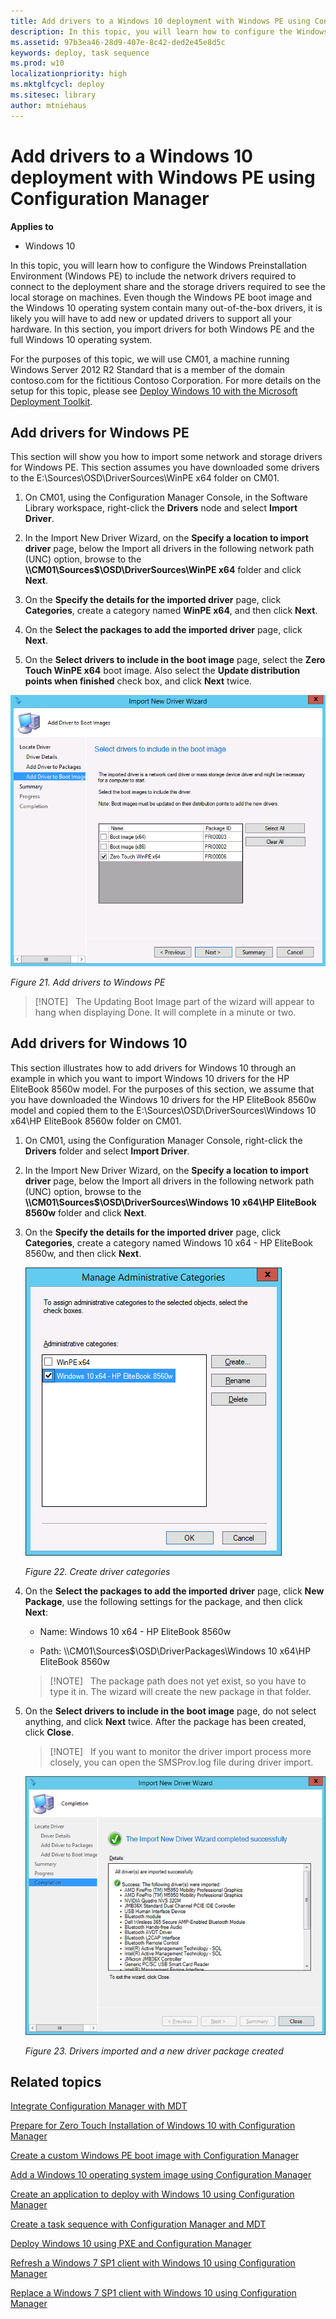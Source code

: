 ```yaml
---
title: Add drivers to a Windows 10 deployment with Windows PE using Configuration Manager (Windows 10)
description: In this topic, you will learn how to configure the Windows Preinstallation Environment (Windows PE) to include the network drivers required to connect to the deployment share and the storage drivers required to see the local storage on machines.
ms.assetid: 97b3ea46-28d9-407e-8c42-ded2e45e8d5c
keywords: deploy, task sequence
ms.prod: w10
localizationpriority: high
ms.mktglfcycl: deploy
ms.sitesec: library
author: mtniehaus
---
```


# Add drivers to a Windows 10 deployment with Windows PE using Configuration Manager


**Applies to**

-   Windows 10

In this topic, you will learn how to configure the Windows Preinstallation Environment (Windows PE) to include the network drivers required to connect to the deployment share and the storage drivers required to see the local storage on machines. Even though the Windows PE boot image and the Windows 10 operating system contain many out-of-the-box drivers, it is likely you will have to add new or updated drivers to support all your hardware. In this section, you import drivers for both Windows PE and the full Windows 10 operating system.

For the purposes of this topic, we will use CM01, a machine running Windows Server 2012 R2 Standard that is a member of the domain contoso.com for the fictitious Contoso Corporation. For more details on the setup for this topic, please see [Deploy Windows 10 with the Microsoft Deployment Toolkit](../deploy-windows-mdt/deploy-windows-10-with-the-microsoft-deployment-toolkit.md).

## <a href="" id="sec01"></a>Add drivers for Windows PE


This section will show you how to import some network and storage drivers for Windows PE. This section assumes you have downloaded some drivers to the E:\\Sources\\OSD\\DriverSources\\WinPE x64 folder on CM01.

1.  On CM01, using the Configuration Manager Console, in the Software Library workspace, right-click the **Drivers** node and select **Import Driver**.

2.  In the Import New Driver Wizard, on the **Specify a location to import driver** page, below the Import all drivers in the following network path (UNC) option, browse to the **\\\\CM01\\Sources$\\OSD\\DriverSources\\WinPE x64** folder and click **Next**.

3.  On the **Specify the details for the imported driver** page, click **Categories**, create a category named **WinPE x64**, and then click **Next**.

4.  On the **Select the packages to add the imported driver** page, click **Next**.

5.  On the **Select drivers to include in the boot image** page, select the **Zero Touch WinPE x64** boot image. Also select the **Update distribution points when finished** check box, and click **Next** twice.

![Add drivers to Windows PE](../images/fig21-add-drivers.png "Add drivers to Windows PE")

*Figure 21. Add drivers to Windows PE*

>[!NOTE]  
>The Updating Boot Image part of the wizard will appear to hang when displaying Done. It will complete in a minute or two.
 

## <a href="" id="sec02"></a>Add drivers for Windows 10


This section illustrates how to add drivers for Windows 10 through an example in which you want to import Windows 10 drivers for the HP EliteBook 8560w model. For the purposes of this section, we assume that you have downloaded the Windows 10 drivers for the HP EliteBook 8560w model and copied them to the E:\\Sources\\OSD\\DriverSources\\Windows 10 x64\\HP EliteBook 8560w folder on CM01.

1.  On CM01, using the Configuration Manager Console, right-click the **Drivers** folder and select **Import Driver**.

2.  In the Import New Driver Wizard, on the **Specify a location to import driver** page, below the Import all drivers in the following network path (UNC) option, browse to the **\\\\CM01\\Sources$\\OSD\\DriverSources\\Windows 10 x64\\HP EliteBook 8560w** folder and click **Next**.

3.  On the **Specify the details for the imported driver** page, click **Categories**, create a category named Windows 10 x64 - HP EliteBook 8560w, and then click **Next**.

    ![Create driver categories](../images/fig22-createcategories.png "Create driver categories")

    *Figure 22. Create driver categories*

4.  On the **Select the packages to add the imported driver** page, click **New Package**, use the following settings for the package, and then click **Next**:

    * Name: Windows 10 x64 - HP EliteBook 8560w

    * Path: \\\\CM01\\Sources$\\OSD\\DriverPackages\\Windows 10 x64\\HP EliteBook 8560w

    >[!NOTE]  
    >The package path does not yet exist, so you have to type it in. The wizard will create the new package in that folder.
     

5.  On the **Select drivers to include in the boot image** page, do not select anything, and click **Next** twice. After the package has been created, click **Close**.

    >[!NOTE]  
    >If you want to monitor the driver import process more closely, you can open the SMSProv.log file during driver import.
  
    ![Drivers imported and a new driver package created](../images/mdt-06-fig26.png "Drivers imported and a new driver package created")
  
    *Figure 23. Drivers imported and a new driver package created*

## Related topics


[Integrate Configuration Manager with MDT](../deploy-windows-mdt/integrate-configuration-manager-with-mdt.md)


[Prepare for Zero Touch Installation of Windows 10 with Configuration Manager](prepare-for-zero-touch-installation-of-windows-10-with-configuration-manager.md)

[Create a custom Windows PE boot image with Configuration Manager](create-a-custom-windows-pe-boot-image-with-configuration-manager.md)

[Add a Windows 10 operating system image using Configuration Manager](add-a-windows-10-operating-system-image-using-configuration-manager.md)

[Create an application to deploy with Windows 10 using Configuration Manager](create-an-application-to-deploy-with-windows-10-using-configuration-manager.md)

[Create a task sequence with Configuration Manager and MDT](../deploy-windows-mdt/create-a-task-sequence-with-configuration-manager-and-mdt.md)

[Deploy Windows 10 using PXE and Configuration Manager](deploy-windows-10-using-pxe-and-configuration-manager.md)

[Refresh a Windows 7 SP1 client with Windows 10 using Configuration Manager](refresh-a-windows-7-client-with-windows-10-using-configuration-manager.md)

[Replace a Windows 7 SP1 client with Windows 10 using Configuration Manager](replace-a-windows-7-client-with-windows-10-using-configuration-manager.md)